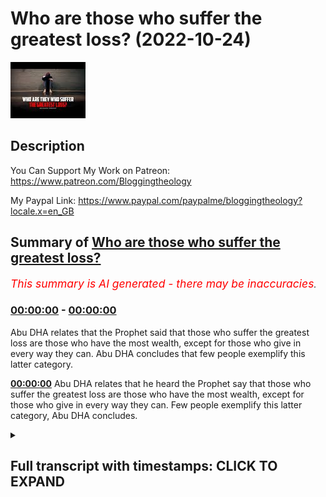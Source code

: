 # Who are those who suffer the greatest loss? (2022-10-24)

![alt Who are those who suffer the greatest loss?](awFP8HAdCgE.jpg "Who are those who suffer the greatest loss?")

## Description

You Can Support My Work on Patreon:
https://www.patreon.com/Bloggingtheology

My Paypal Link: 
https://www.paypal.com/paypalme/bloggingtheology?locale.x=en_GB

## Summary of [Who are those who suffer the greatest loss?](https://www.youtube.com/watch?v=awFP8HAdCgE)


*<span style="color:red; font-size:125%">This summary is AI generated - there may be inaccuracies</span>. [](/)*

### [00:00:00](https://www.youtube.com/watch?v=awFP8HAdCgE&t=0) - [00:00:00](https://www.youtube.com/watch?v=awFP8HAdCgE&t=0)

Abu DHA relates that the Prophet said that those who suffer the greatest loss are those who have the most wealth, except for those who give in every way they can. Abu DHA concludes that few people exemplify this latter category.

**[00:00:00](https://www.youtube.com/watch?v=awFP8HAdCgE&t=0)** Abu DHA relates that he heard the Prophet say that those who suffer the greatest loss are those who have the most wealth, except for those who give in every way they can. Few people exemplify this latter category, Abu DHA concludes.

<details><summary><h2>Full transcript with timestamps: CLICK TO EXPAND</h2></summary>

[0:00:00](https://youtu.be/awFP8HAdCgE?t=0) Abu DHA said I came to the prophet upon  
[0:00:04](https://youtu.be/awFP8HAdCgE?t=4) whom be peace when he was sitting in the  
[0:00:06](https://youtu.be/awFP8HAdCgE?t=6) shade of the Kaaba and I heard him say  
[0:00:09](https://youtu.be/awFP8HAdCgE?t=9) by the lord of the Kaaba they are the  
[0:00:13](https://youtu.be/awFP8HAdCgE?t=13) ones who suffer the greatest loss  
[0:00:17](https://youtu.be/awFP8HAdCgE?t=17) I wondered if something was wrong with  
[0:00:19](https://youtu.be/awFP8HAdCgE?t=19) me and if he meant me  
[0:00:21](https://youtu.be/awFP8HAdCgE?t=21) so I sat next to him and could not  
[0:00:24](https://youtu.be/awFP8HAdCgE?t=24) remain silent and so I said to him I  
[0:00:28](https://youtu.be/awFP8HAdCgE?t=28) would sacrifice my mother and father for  
[0:00:31](https://youtu.be/awFP8HAdCgE?t=31) you who are they he replied they are  
[0:00:36](https://youtu.be/awFP8HAdCgE?t=36) those who have the most wealth except  
[0:00:40](https://youtu.be/awFP8HAdCgE?t=40) those who give in every way they can but  
[0:00:43](https://youtu.be/awFP8HAdCgE?t=43) how very few those are  
[0:00:48](https://youtu.be/awFP8HAdCgE?t=48) Hadith from bakari and Muslim  

</details>
